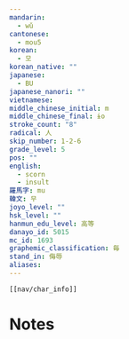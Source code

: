 ```yaml
---
mandarin:
  - wǔ
cantonese:
  - mou5
korean:
  - 모
korean_native: ""
japanese:
  - BU
japanese_nanori: ""
vietnamese:
middle_chinese_initial: m
middle_chinese_final: ɨo
stroke_count: "8"
radical: 人
skip_number: 1-2-6
grade_level: 5
pos: ""
english:
  - scorn
  - insult
羅馬字: mu
韓文: 무
joyo_level: ""
hsk_level: ""
hanmun_edu_level: 高等
danayo_id: 5015
mc_id: 1693
graphemic_classification: 毎
stand_in: 侮辱
aliases:
---
```

```meta-bind-embed
[[nav/char_info]]
```

# Notes
